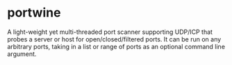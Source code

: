 # portwine
A light-weight yet multi-threaded port scanner supporting UDP/ICP that probes a server or host for open/closed/filtered ports. It can be run on any arbitrary ports, taking in a list or range of ports as an optional command line argument. 
